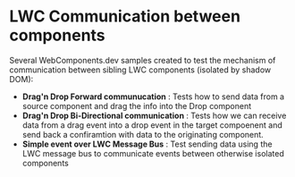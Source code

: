 # LWC Communication between components
Several WebComponents.dev samples created to test the mechanism of communication between sibling LWC components (isolated by shadow DOM):

- **Drag'n Drop Forward communucation** : Tests how to send data from a source component and drag the info into the Drop component 
- **Drag'n Drop Bi-Directional communication** : Tests how we can receive data from a drag event into a drop event in the target compoenent and send back a confiramtion with data to the originating component.
- **Simple event over LWC Message Bus** : Test sending data using the LWC message bus to communicate events between otherwise isolated components
